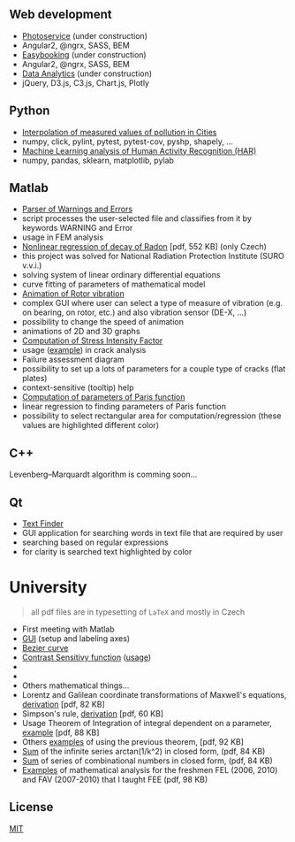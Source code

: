 ## Web development
* [Photoservice](http://fotoservice.surge.sh/) (under construction)
 * Angular2, @ngrx, SASS, BEM
* [Easybooking](http://easybooking.surge.sh/) (under construction)
 * Angular2, @ngrx, SASS, BEM
* [Data Analytics](http://data-analytics.cz/) (under construction)
 * jQuery, D3.js, C3.js, Chart.js, Plotly

## Python ##
* [Interpolation of measured values of pollution in Cities](https://github.com/ondrej-tucek/city-pollution)
 * numpy, click, pylint, pytest, pytest-cov, pyshp, shapely, ...
* [Machine Learning analysis of Human Activity Recognition (HAR)](https://github.com/ondrej-tucek/Machine-Learning-HAR)
 * numpy, pandas, sklearn, matplotlib, pylab

## Matlab
* [Parser of Warnings and Errors](https://github.com/ondrej-tucek/my-works/tree/master/files/Matlab_parser-Warning-Error)
 * script processes the user-selected file and classifies from it by keywords WARNING and Error
 * usage in FEM analysis
* [Nonlinear regression of decay of Radon](https://github.com/ondrej-tucek/my-works/blob/master/files/Matlab_SURO_radon-%20lsqcurvefit.pdf) \[pdf, 552 KB\] (only Czech)
 * this project was solved for National Radiation Protection Institute (SURO v.v.i.)
 * solving system of linear ordinary differential equations
 * curve fitting of parameters of mathematical model
* [Animation of Rotor vibration](https://github.com/ondrej-tucek/my-works/blob/master/imgs/Matlab_app_animation-vibration-of-rotor.png)
 * complex GUI where user can select a type of measure of vibration (e.g. on bearing, on rotor, etc.) and also vibration sensor (DE-X, ...)
 * possibility to change the speed of animation
 * animations of 2D and 3D graphs 
* [Computation of Stress Intensity Factor](https://github.com/ondrej-tucek/my-works/blob/master/imgs/Matlab_app_cracks-view-init.png)
 * usage \([example](https://github.com/ondrej-tucek/my-works/blob/master/imgs/Matlab_app_cracks-view-usage.png)\) in crack analysis
 * Failure assessment diagram
 * possibility to set up a lots of parameters for a couple type of cracks (flat plates)
 * context-sensitive (tooltip) help
* [Computation of parameters of Paris function](https://github.com/ondrej-tucek/my-works/blob/master/imgs/Matlab_fig_paris-law.png)
 * linear regression to finding parameters of Paris function
 * possibility to select rectangular area for computation/regression (these values are highlighted different color)

## C++
Levenberg–Marquardt algorithm is comming soon...

## Qt
* [Text Finder](https://github.com/ondrej-tucek/my-works/blob/master/imgs/Qt_app_TextFinder.png)
 * GUI application for searching words in text file that are required by user
 * searching based on regular expressions
 * for clarity is searched text highlighted by color
 
# University
> all pdf files are in typesetting of `LaTeX` and mostly in Czech 

* First meeting with Matlab
 * [GUI](https://github.com/ondrej-tucek/my-works/blob/master/imgs/Matlab_app_change-label-axes.png) \(setup and labeling axes\)
 * [Bezier curve](https://github.com/ondrej-tucek/my-works/blob/master/imgs/Matlab_fig_Bezier-curve.png)
 * [Contrast Sensitivy function](https://github.com/ondrej-tucek/my-works/blob/master/imgs/Matlab_app_CSF-view-init.png) \([usage](https://github.com/ondrej-tucek/my-works/blob/master/imgs/Matlab_app_CSF-view-usage.png)\)
* []()
 *   
* Others mathematical things...
 * Lorentz and Galilean coordinate transformations of Maxwell's equations, [derivation](https://github.com/ondrej-tucek/my-works/blob/master/files/Lorenzova-Galileova-transformace.pdf) \[pdf, 82 KB\]
 * Simpson's rule, [derivation](https://github.com/ondrej-tucek/my-works/blob/master/files/odvozeni-simpsonova-pravidla.pdf) \[pdf, 60 KB\]
 * Usage Theorem of Integration of integral dependent on a parameter, [example](https://github.com/ondrej-tucek/my-works/blob/master/files/integrace-podle-parametru.pdf) \[pdf, 88 KB\]
 * Others [examples](https://github.com/ondrej-tucek/my-works/blob/master/files/integrace-podle-parametru-priklady.pdf) of using the previous theorem, \[pdf, 92 KB\]
 * [Sum](https://github.com/ondrej-tucek/my-works/blob/master/files/sum-atan.pdf) of the infinite series arctan(1/k^2) in closed form, \(pdf, 84 KB\)
 * [Sum](https://github.com/ondrej-tucek/my-works/blob/master/files/sum-binom-series.pdf) of series of combinational numbers in closed form, \(pdf, 84 KB\)
 * [Examples](https://github.com/ondrej-tucek/my-works/blob/master/files/extremy-funkci.pdf) of mathematical analysis for the freshmen FEL (2006, 2010) and FAV (2007-2010) that I taught FEE \(pdf, 98 KB\)
 
## License
 [MIT](/LICENSE)

